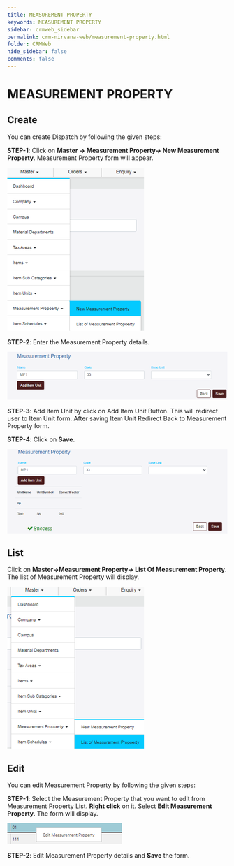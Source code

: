 ```yaml
---
title: MEASUREMENT PROPERTY
keywords: MEASUREMENT PROPERTY
sidebar: crmweb_sidebar
permalink: crm-nirvana-web/measurement-property.html
folder: CRMWeb
hide_sidebar: false
comments: false
---
```


# MEASUREMENT PROPERTY

## Create

You can create Dispatch by following the given steps:

**STEP-1**: Click on **Master → Measurement Property→ New Measurement Property**. Measurement Property form will appear.

![](/images/measurement-property-create.png)

**STEP-2**: Enter the Measurement Property details.

![](/images/measurement-property-detail.png)

**STEP-3**: Add Item Unit by click on Add Item Unit Button. This will redirect user to Item Unit form. After saving Item Unit Redirect Back to Measurement Property form.

**STEP-4**: Click on **Save**.

![](/images/measurement-property-save.png)

## List

Click on **Master→Measurement Property→  List Of Measurement Property**. The list of Measurement Property will display.

![](/images/measurement-property-list.png)

## Edit

You can edit Measurement Property by following the given steps:

**STEP-1**: Select the Measurement Property that you want to edit from Measurement Property List. **Right click** on it. Select **Edit Measurement Property**. The form will display.

![](/images/measurement-property-edit.png)

**STEP-2**: Edit Measurement Property details and **Save** the form.

